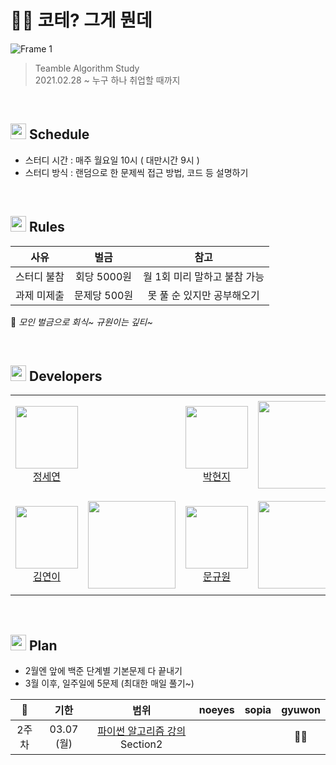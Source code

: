 # 🤷‍♀️ 코테? 그게 뭔데

![Frame 1](https://user-images.githubusercontent.com/73516688/152289334-1399a2f9-0f58-42d6-ab07-9686f42c0ecd.png)

> Teamble Algorithm Study <br>
> 2021.02.28 ~ 누구 하나 취업할 때까지

<br>

## <img src="https://user-images.githubusercontent.com/78714820/148998323-df8997b1-ec90-433a-bc2f-340adcd31984.png" width="25"> Schedule

- 스터디 시간 : 매주 월요일 10시 ( 대만시간 9시 )
- 스터디 방식 : 랜덤으로 한 문제씩 접근 방법, 코드 등 설명하기

<br>

## <img src="https://user-images.githubusercontent.com/78714820/148998323-df8997b1-ec90-433a-bc2f-340adcd31984.png" width="25"> Rules

|    사유     |     벌금     |             참고             |
| :---------: | :----------: | :--------------------------: |
| 스터디 불참 | 회당 5000원  | 월 1회 미리 말하고 불참 가능 |
| 과제 미제출 | 문제당 500원 |  못 풀 순 있지만 공부해오기  |

📢 _모인 벌금으로 회식~ 규원이는 깊티~_

<br>

## <img src="https://user-images.githubusercontent.com/78714820/148998323-df8997b1-ec90-433a-bc2f-340adcd31984.png" width="25"> Developers

<table>
    <tr>
        <td align="center" width="130px" height="160px">
            <a href="https://github.com/n0eyes"><img height="100px" width="100px" src="https://avatars.githubusercontent.com/u/79056677" /></a>
            <br />
            <a href="https://github.com/n0eyes">정세연</a>
        </td>
        <td>
          <!--  <a href="https://solved.ac/doll3164"><img height="140px" src="http://mazassumnida.wtf/api/v2/generate_badge?boj=doll3164" /></a> -->
        </td>
        <td align="center" width="130px" height="160px">
            <a href="https://github.com/dingding-21"><img height="100px" width="100px" src="https://avatars.githubusercontent.com/u/63945197" /></a>
            <br />
            <a href="https://github.com/dingding-21">박현지</a>
        </td>
        <td>
            <a href="https://solved.ac/phj8221"><img height="140px" src="http://mazassumnida.wtf/api/v2/generate_badge?boj=phj8221" /></a>
        </td>
    </tr>
    <tr>
        <td align="center" width="130px" height="160px">
            <a href="https://github.com/younyikim"><img height="100px" width="100px" src="https://avatars1.githubusercontent.com/u/73516688" /></a>
            <br />
            <a href="https://github.com/younyikim">김연이</a>
        </td>
        <td>
            <a href="https://solved.ac/ghddl1123"><img height="140px" src="http://mazassumnida.wtf/api/v2/generate_badge?boj=ghddl1123" /></a>
        </td>        
        <td align="center" width="130px" height="160px">
            <a href="https://github.com/MoonGyu1"><img height="100px" width="100px" src="https://avatars.githubusercontent.com/u/78714820" /></a>
            <br />
            <a href="https://github.com/MoonGyu1">문규원</a>
        </td>
        <td>
          <a href="https://solved.ac/moon1309"><img height="140px" src="http://mazassumnida.wtf/api/v2/generate_badge?boj=moon1309" /></a>
        </td>
    </tr>
</table>

<br>

## <img src="https://user-images.githubusercontent.com/78714820/148998323-df8997b1-ec90-433a-bc2f-340adcd31984.png" width="25"> Plan

- 2월엔 앞에 백준 단계별 기본문제 다 끝내기
- 3월 이후, 일주일에 5문제 (최대한 매일 풀기~)

|  💜   |    기한    |                                                                                                              범위                                                                                                               | noeyes | sopia | gyuwon |
| :---: | :--------: | :-----------------------------------------------------------------------------------------------------------------------------------------------------------------------------------------------------------------------------: | :----: | :---: | :----: |
| 2주차 | 03.07 (월) | [파이썬 알고리즘 강의](https://www.inflearn.com/course/%ED%8C%8C%EC%9D%B4%EC%8D%AC-%EC%95%8C%EA%B3%A0%EB%A6%AC%EC%A6%98-%EB%AC%B8%EC%A0%9C%ED%92%80%EC%9D%B4-%EC%BD%94%EB%94%A9%ED%85%8C%EC%8A%A4%ED%8A%B8#curriculum) Section2 |        |       |   🙆‍♀️   |
